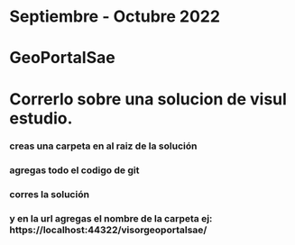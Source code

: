 # Septiembre - Octubre 2022
# GeoPortalSae
# Correrlo sobre una solucion de visul estudio.
### creas una carpeta en al raiz de la solución
### agregas todo el codigo de git
### corres la solución
### y en la url agregas el nombre de la carpeta ej: https://localhost:44322/visorgeoportalsae/
